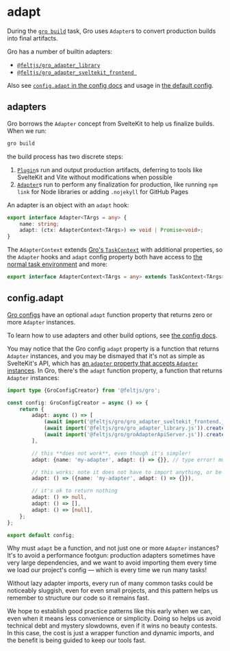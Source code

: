 # adapt

During the [`gro build`](build.md) task,
Gro uses `Adapter`s to convert production builds into final artifacts.

Gro has a number of builtin adapters:

- [`@feltjs/gro_adapter_library`](../adapt/gro_adapter_library.ts)
- [`@feltjs/gro_adapter_sveltekit_frontend `](../adapt/gro_adapter_sveltekit_frontend.ts)

Also see [`config.adapt` in the config docs](config.md#adapt)
and usage in [the default config](../config/gro.config.default.ts).

## adapters

Gro borrows the `Adapter` concept from SvelteKit to help us finalize builds.
When we run:

```bash
gro build
```

the build process has two discrete steps:

1. [`Plugin`](../plugin/plugin.ts)s run and output production artifacts,
   deferring to tools like SvelteKit and Vite without modifications when possible
2. [`Adapter`](../adapt/adapt.ts)s run to perform any finalization for production,
   like running `npm link` for Node libraries or adding `.nojekyll` for GitHub Pages

An adapter is an object with an `adapt` hook:

```ts
export interface Adapter<TArgs = any> {
	name: string;
	adapt: (ctx: AdapterContext<TArgs>) => void | Promise<void>;
}
```

The `AdapterContext` extends
[Gro's `TaskContext`](../task/README.md#user-content-types-task-and-taskcontext)
with additional properties,
so the `Adapter` hooks and `adapt` config property both have access to
[the normal task environment](../task/README.md) and more:

```ts
export interface AdapterContext<TArgs = any> extends TaskContext<TArgs> {}
```

## config.adapt

[Gro configs](config.md) have an optional `adapt` function property
that returns zero or more `Adapter` instances.

To learn how to use adapters and other build options, see [the config docs](config.md).

You may notice that the Gro config `adapt` property is a function that returns `Adapter` instances,
and you may be dismayed that it's not as simple as SvelteKit's API, which has
[an `adapter` property that accepts `Adapter` instances](https://kit.svelte.dev/docs#adapters).
In Gro, there's the `adapt` function property,
a function that returns `Adapter` instances:

```ts
import type {GroConfigCreator} from '@feltjs/gro';

const config: GroConfigCreator = async () => {
	return {
		adapt: async () => [
			(await import('@feltjs/gro/gro_adapter_sveltekit_frontend.js')).create_adapter(),
			(await import('@feltjs/gro/gro_adapter_library.js')).create_adapter(),
			(await import('@feltjs/gro/groAdapterApiServer.js')).create_adapter(),
		],

		// this **does not work**, even though it's simpler!
		adapt: {name: 'my-adapter', adapt: () => {}}, // type error! must be a function or undefined

		// this works: note it does not have to import anything, or be async:
		adapt: () => ({name: 'my-adapter', adapt: () => {}}),

		// it's ok to return nothing
		adapt: () => null,
		adapt: () => [],
		adapt: () => [null],
	};
};

export default config;
```

Why must `adapt` be a function, and not just one or more `Adapter` instances?
It's to avoid a performance footgun:
production adapters sometimes have very large dependencies,
and we want to avoid importing them every time we load our project's config —
which is every time we run many tasks!

Without lazy adapter imports, every run of many common tasks could be noticeably sluggish,
even for even small projects,
and this pattern helps us remember to structure our code so it remains fast.

We hope to establish good practice patterns like this early when we can,
even when it means less convenience or simplicity.
Doing so helps us avoid technical debt and mystery slowdowns, even if it wins no beauty contests.
In this case, the cost is just a wrapper function and dynamic imports,
and the benefit is being guided to keep our tools fast.
